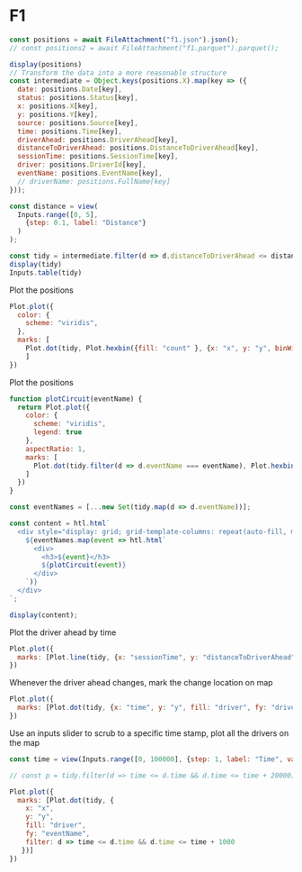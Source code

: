 # F1

```js
const positions = await FileAttachment("f1.json").json();
// const positions2 = await FileAttachment("f1.parquet").parquet();

display(positions)
// Transform the data into a more reasonable structure
const intermediate = Object.keys(positions.X).map(key => ({
  date: positions.Date[key],
  status: positions.Status[key],
  x: positions.X[key],
  y: positions.Y[key],
  source: positions.Source[key],
  time: positions.Time[key],
  driverAhead: positions.DriverAhead[key],
  distanceToDriverAhead: positions.DistanceToDriverAhead[key],
  sessionTime: positions.SessionTime[key],
  driver: positions.DriverId[key],
  eventName: positions.EventName[key],
  // driverName: positions.FullName[key]
}));
```

```js
const distance = view(
  Inputs.range([0, 5],
    {step: 0.1, label: "Distance"}
  )
);
```


```js
const tidy = intermediate.filter(d => d.distanceToDriverAhead <= distance)
display(tidy)
Inputs.table(tidy)
```


Plot the positions
```js
Plot.plot({
  color: {
    scheme: "viridis",
  },
  marks: [
    Plot.dot(tidy, Plot.hexbin({fill: "count" }, {x: "x", y: "y", binWidth: 5, fx: "eventName" })),
    ]
})
```

<!-- ```js
Plot.plot({
  color: {
    scheme: "viridis",
  },
  aspectRatio: 1,
  marks: [
    Plot.rect(tidy, Plot.bin({fill: "count", thresholds: 50,  }, {x: "x", y: "y", fy: "eventName" }))
  ]
})
``` -->

Plot the positions


```js
function plotCircuit(eventName) {
  return Plot.plot({
    color: {
      scheme: "viridis",
      legend: true
    },
    aspectRatio: 1,
    marks: [
      Plot.dot(tidy.filter(d => d.eventName === eventName), Plot.hexbin({fill: "count" }, {x: "x", y: "y" }))
    ]
  })
}
```

```js
const eventNames = [...new Set(tidy.map(d => d.eventName))];
```

```js
const content = htl.html`
  <div style="display: grid; grid-template-columns: repeat(auto-fill, minmax(400px, 1fr)); gap: 20px;">
    ${eventNames.map(event => htl.html`
      <div>
        <h3>${event}</h3>
        ${plotCircuit(event)}
      </div>
    `)}
  </div>
`;

display(content);
```


Plot the driver ahead by time
```js
Plot.plot({
  marks: [Plot.line(tidy, {x: "sessionTime", y: "distanceToDriverAhead", stroke: "driver", fy: "eventName"})]
})
```

Whenever the driver ahead changes, mark the change location on map

```js
Plot.plot({
  marks: [Plot.dot(tidy, {x: "time", y: "y", fill: "driver", fy: "driver", fx: "eventName" })]
})
```


Use an inputs slider to scrub to a specific time stamp, plot all the drivers on the map
```js
const time = view(Inputs.range([0, 100000], {step: 1, label: "Time", value: 0}))
```
```js
// const p = tidy.filter(d => time <= d.time && d.time <= time + 20000)

Plot.plot({
  marks: [Plot.dot(tidy, {
    x: "x", 
    y: "y", 
    fill: "driver",
    fy: "eventName",
    filter: d => time <= d.time && d.time <= time + 1000
   })]
})
```